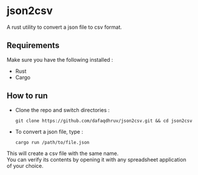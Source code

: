 # json2csv
 
A rust utility to convert a json file to csv format.

## Requirements
Make sure you have the following installed :
* Rust 
* Cargo

## How to run
* Clone the repo and switch directories :
  ``` 
  git clone https://github.com/dafaqdhruv/json2csv.git && cd json2csv
  ```
* To convert a json file, type :
  ```
  cargo run /path/to/file.json
  ```

This will create a csv file with the same name.   
You can verify its contents by opening it with any spreadsheet application of your choice.
